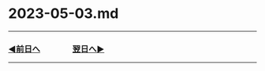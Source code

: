 # 2023-05-03.md

---
### [◀️前日へ](https://github.com/yuasys/chatty-journal/blob/main/2023/05/2023-05-02.md)&emsp;&emsp;&emsp;&emsp;[翌日へ▶️](https://github.com/yuasys/chatty-journal/blob/main/2023/05/2023-05-04.md)
---
